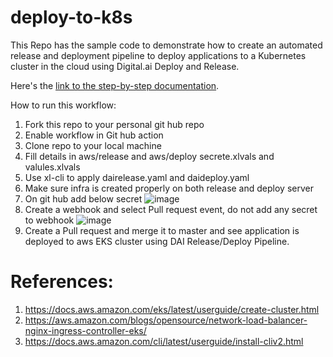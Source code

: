 # deploy-to-k8s
This Repo has the sample code to demonstrate how to create an automated release and deployment pipeline to deploy applications to a Kubernetes cluster in the cloud using Digital.ai Deploy and Release.

Here's the [link to the step-by-step documentation](https://docs.xebialabs.com/v.10.2/digital.ai-by-example/kubernetes/release-and-deploy-to-aws-eks/).

How to run this workflow:

1. Fork this repo to your personal git hub repo
2. Enable workflow in Git hub action
3. Clone repo to your local machine
4. Fill details in aws/release and aws/deploy secrete.xlvals and valules.xlvals
5. Use xl-cli to apply dairelease.yaml and daideploy.yaml
6. Make sure infra is created properly on both release and deploy server
7. On git hub add below secret
    ![image](https://user-images.githubusercontent.com/37649735/127658296-2b670f84-cb68-43fc-b236-dd139abc5213.png)
7. Create a webhook and select Pull request event, do not add any secret to webhook
![image](https://user-images.githubusercontent.com/37649735/127658463-0c8c4a71-be28-4ccf-981d-1eb479249b69.png)
8. Create a Pull request and merge it to master and see application is deployed to aws EKS cluster using DAI Release/Deploy Pipeline.

# References:
1. https://docs.aws.amazon.com/eks/latest/userguide/create-cluster.html
2. https://aws.amazon.com/blogs/opensource/network-load-balancer-nginx-ingress-controller-eks/
3. https://docs.aws.amazon.com/cli/latest/userguide/install-cliv2.html
